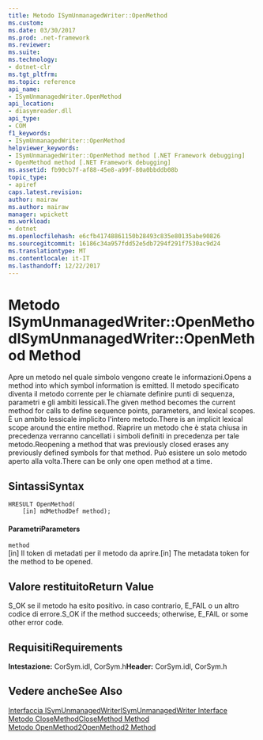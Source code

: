 ```yaml
---
title: Metodo ISymUnmanagedWriter::OpenMethod
ms.custom: 
ms.date: 03/30/2017
ms.prod: .net-framework
ms.reviewer: 
ms.suite: 
ms.technology:
- dotnet-clr
ms.tgt_pltfrm: 
ms.topic: reference
api_name:
- ISymUnmanagedWriter.OpenMethod
api_location:
- diasymreader.dll
api_type:
- COM
f1_keywords:
- ISymUnmanagedWriter::OpenMethod
helpviewer_keywords:
- ISymUnmanagedWriter::OpenMethod method [.NET Framework debugging]
- OpenMethod method [.NET Framework debugging]
ms.assetid: fb90cb7f-af88-45e8-a99f-80a0bbddb08b
topic_type:
- apiref
caps.latest.revision: 
author: mairaw
ms.author: mairaw
manager: wpickett
ms.workload:
- dotnet
ms.openlocfilehash: e6cfb41748861150b28493c835e80135abe90826
ms.sourcegitcommit: 16186c34a957fdd52e5db7294f291f7530ac9d24
ms.translationtype: MT
ms.contentlocale: it-IT
ms.lasthandoff: 12/22/2017
---
```

# <a name="isymunmanagedwriteropenmethod-method"></a><span data-ttu-id="6ed41-102">Metodo ISymUnmanagedWriter::OpenMethod</span><span class="sxs-lookup"><span data-stu-id="6ed41-102">ISymUnmanagedWriter::OpenMethod Method</span></span>
<span data-ttu-id="6ed41-103">Apre un metodo nel quale simbolo vengono create le informazioni.</span><span class="sxs-lookup"><span data-stu-id="6ed41-103">Opens a method into which symbol information is emitted.</span></span> <span data-ttu-id="6ed41-104">Il metodo specificato diventa il metodo corrente per le chiamate definire punti di sequenza, parametri e gli ambiti lessicali.</span><span class="sxs-lookup"><span data-stu-id="6ed41-104">The given method becomes the current method for calls to define sequence points, parameters, and lexical scopes.</span></span> <span data-ttu-id="6ed41-105">È un ambito lessicale implicito l'intero metodo.</span><span class="sxs-lookup"><span data-stu-id="6ed41-105">There is an implicit lexical scope around the entire method.</span></span> <span data-ttu-id="6ed41-106">Riaprire un metodo che è stata chiusa in precedenza verranno cancellati i simboli definiti in precedenza per tale metodo.</span><span class="sxs-lookup"><span data-stu-id="6ed41-106">Reopening a method that was previously closed erases any previously defined symbols for that method.</span></span> <span data-ttu-id="6ed41-107">Può esistere un solo metodo aperto alla volta.</span><span class="sxs-lookup"><span data-stu-id="6ed41-107">There can be only one open method at a time.</span></span>  
  
## <a name="syntax"></a><span data-ttu-id="6ed41-108">Sintassi</span><span class="sxs-lookup"><span data-stu-id="6ed41-108">Syntax</span></span>  
  
```  
HRESULT OpenMethod(  
    [in] mdMethodDef method);  
```  
  
#### <a name="parameters"></a><span data-ttu-id="6ed41-109">Parametri</span><span class="sxs-lookup"><span data-stu-id="6ed41-109">Parameters</span></span>  
 `method`  
 <span data-ttu-id="6ed41-110">[in] Il token di metadati per il metodo da aprire.</span><span class="sxs-lookup"><span data-stu-id="6ed41-110">[in] The metadata token for the method to be opened.</span></span>  
  
## <a name="return-value"></a><span data-ttu-id="6ed41-111">Valore restituito</span><span class="sxs-lookup"><span data-stu-id="6ed41-111">Return Value</span></span>  
 <span data-ttu-id="6ed41-112">S_OK se il metodo ha esito positivo. in caso contrario, E_FAIL o un altro codice di errore.</span><span class="sxs-lookup"><span data-stu-id="6ed41-112">S_OK if the method succeeds; otherwise, E_FAIL or some other error code.</span></span>  
  
## <a name="requirements"></a><span data-ttu-id="6ed41-113">Requisiti</span><span class="sxs-lookup"><span data-stu-id="6ed41-113">Requirements</span></span>  
 <span data-ttu-id="6ed41-114">**Intestazione:** CorSym.idl, CorSym.h</span><span class="sxs-lookup"><span data-stu-id="6ed41-114">**Header:** CorSym.idl, CorSym.h</span></span>  
  
## <a name="see-also"></a><span data-ttu-id="6ed41-115">Vedere anche</span><span class="sxs-lookup"><span data-stu-id="6ed41-115">See Also</span></span>  
 [<span data-ttu-id="6ed41-116">Interfaccia ISymUnmanagedWriter</span><span class="sxs-lookup"><span data-stu-id="6ed41-116">ISymUnmanagedWriter Interface</span></span>](../../../../docs/framework/unmanaged-api/diagnostics/isymunmanagedwriter-interface.md)  
 [<span data-ttu-id="6ed41-117">Metodo CloseMethod</span><span class="sxs-lookup"><span data-stu-id="6ed41-117">CloseMethod Method</span></span>](../../../../docs/framework/unmanaged-api/diagnostics/isymunmanagedwriter-closemethod-method.md)  
 [<span data-ttu-id="6ed41-118">Metodo OpenMethod2</span><span class="sxs-lookup"><span data-stu-id="6ed41-118">OpenMethod2 Method</span></span>](../../../../docs/framework/unmanaged-api/diagnostics/isymunmanagedwriter3-openmethod2-method.md)
